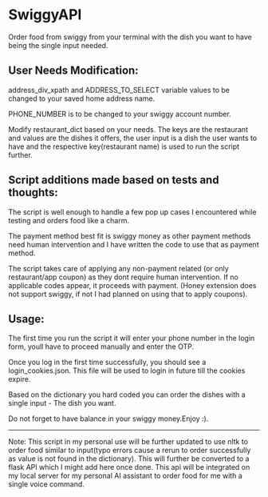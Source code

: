 # SwiggyAPI
Order food from swiggy from your terminal with the dish you want to have being the single input needed.

User Needs Modification:
----------------------------------------------------
address_div_xpath and ADDRESS_TO_SELECT variable values to be changed to your saved home address name.

PHONE_NUMBER is to be changed to your swiggy account number.

Modify restaurant_dict based on your needs. The keys are the restaurant and values are the dishes it offers, the user input is a dish the user wants to have and the respective key(restaurant name) is used to run the script further.

Script additions made based on tests and thoughts:
----------------------------------------------------
The script is well enough to handle a few pop up cases I encountered while testing and orders food like a charm.

The payment method best fit is swiggy money as other payment methods need human intervention and I have written the code to use that as payment method.

The script takes care of applying any non-payment related (or only restaurant/app coupon) as they dont require human intervention. If no applicable codes appear, it proceeds with payment. (Honey extension does not support swiggy, if not I had planned on using that to apply coupons).

Usage:
----------------------------------------------------
The first time you run the script it will enter your phone number in the login form, youll have to proceed manually and enter the OTP.

Once you log in the first time successfully, you should see a login_cookies.json. This file will be used to login in future till the cookies expire.

Based on the dictionary you hard coded you can order the dishes with a single input -  The dish you want. 

Do not forget to have balance in your swiggy money.Enjoy :). 

-----------------------------------------------------
Note: This script in my personal use will be further updated to use nltk to order food similar to input(typo errors cause a rerun to order successfully as value is not found in the dictionary). This will further be converted to a flask API which I might add here once done. This api will be integrated on my local server for my personal AI assistant to order food for me with a single voice command.
